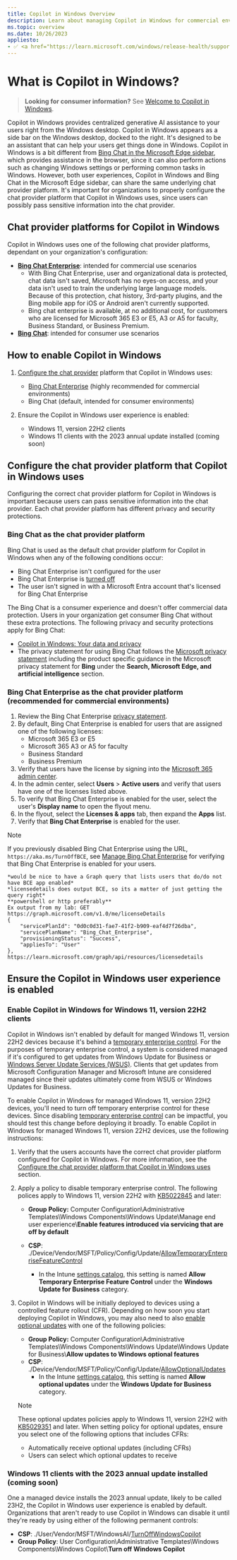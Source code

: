 ```yaml
---
title: Copilot in Windows Overview
description: Learn about managing Copilot in Windows for commercial environments. 
ms.topic: overview
ms.date: 10/26/2023
appliesto:
- ✅ <a href="https://learn.microsoft.com/windows/release-health/supported-versions-windows-client" target="_blank">Windows 11, version 22H2 or later</a>
---
```


# What is Copilot in Windows?

>**Looking for consumer information?** See [Welcome to Copilot in Windows](https://support.microsoft.com/windows/welcome-to-copilot-in-windows-675708af-8c16-4675-afeb-85a5a476ccb0).

Copilot in Windows provides centralized generative AI assistance to your users right from the Windows desktop. Copilot in Windows appears as a side bar on the Windows desktop, docked to the right. It's designed to be an assistant that can help your users get things done in Windows. Copilot in Windows is a bit different from [Bing Chat in the Microsoft Edge sidebar](https://www.microsoft.com/edge/features/bing-chat), which provides assistance in the browser, since it can also perform actions such as changing Windows settings or performing common tasks in Windows. However, both user experiences, Copilot in Windows and Bing Chat in the Microsoft Edge sidebar, can share the same underlying chat provider platform. It's important for organizations to properly configure the chat provider platform that Copilot in Windows uses, since users can possibly pass sensitive information into the chat provider.


## Chat provider platforms for Copilot in Windows

Copilot in Windows uses one of the following chat provider platforms, dependant on your organization's configuration:

- **[Bing Chat Enterprise](/bing-chat-enterprise/overview)**: intended for commercial use scenarios
    - With Bing Chat Enterprise, user and organizational data is protected, chat data isn't saved, Microsoft has no eyes-on access, and your data isn't used to train the underlying large language models. Because of this protection, chat history, 3rd-party plugins, and the Bing mobile app for iOS or Android aren't currently supported.
    - Bing chat enterprise is available, at no additional cost, for customers who are licensed for Microsoft 365 E3 or E5, A3 or A5 for faculty, Business Standard, or Business Premium.
- **[Bing Chat](https://www.microsoft.com/bing/do-more-with-ai/what-is-bing-chat-and-how-can-you-use-it)**: intended for consumer use scenarios

## How to enable Copilot in Windows

1. [Configure the chat provider](#configure-the-chat-provider-platform-that-copilot-in-windows-uses) platform that Copilot in Windows uses:
   - [Bing Chat Enterprise](/bing-chat-enterprise/overview) (highly recommended for commercial environments)
   - Bing Chat (default, intended for consumer environments)

1. Ensure the Copilot in Windows user experience is enabled:
   - Windows 11, version 22H2 clients
   - Windows 11 clients with the 2023 annual update installed (coming soon)


## Configure the chat provider platform that Copilot in Windows uses

Configuring the correct chat provider platform for Copilot in Windows is important because users can pass sensitive information into the chat provider. Each chat provider platform has different privacy and security protections.

### Bing Chat as the chat provider platform

Bing Chat is used as the default chat provider platform for Copilot in Windows when any of the following conditions occur:

- Bing Chat Enterprise isn't configured for the user
- Bing Chat Enterprise is [turned off](/bing-chat-enterprise/manage)
- The user isn't signed in with a Microsoft Entra account that's licensed for Bing Chat Enterprise

The Bing Chat is a consumer experience and doesn't offer commercial data protection. Users in your organization get consumer Bing Chat without these extra protections. The following privacy and security protections apply for Bing Chat:

- [Copilot in Windows: Your data and privacy](https://support.microsoft.com/windows/3e265e82-fc76-4d0a-afc0-4a0de528b73a)
- The privacy statement for using Bing Chat follows the [Microsoft privacy statement](https://privacy.microsoft.com/privacystatement) including the product specific guidance in the Microsoft privacy statement for **Bing** under the **Search, Microsoft Edge, and artificial intelligence** section.

### Bing Chat Enterprise as the chat provider platform (recommended for commercial environments)

1. Review the Bing Chat Enterprise [privacy statement](https://learn.microsoft.com/bing-chat-enterprise/privacy-and-protections).
1. By default, Bing Chat Enterprise is enabled for users that are assigned one of the following licenses:
   -  Microsoft 365 E3 or E5
   - Microsoft 365 A3 or A5 for faculty
   - Business Standard
   - Business Premium
1. Verify that users have the license by signing into the [Microsoft 365 admin center](https://admin.microsoft.com/).
1. In the admin center, select  **Users** > **Active users** and verify that users have one of the licenses listed above. 
1. To verify that Bing Chat Enterprise is enabled for the user, select the user's **Display name** to open the flyout menu. 
1. In the flyout, select the **Licenses & apps** tab, then expand the **Apps** list.
1. Verify that **Bing Chat Enterprise** is enabled for the user.

> [!Note]
> If you previously disabled Bing Chat Enterprise using the URL, `https://aka.ms/TurnOffBCE`, see [Manage Bing Chat Enterprise](/bing-chat-enterprise/manage) for verifying that Bing Chat Enterprise is enabled for your users.


```http
*would be nice to have a Graph query that lists users that do/do not have BCE app enabled*
*licensedetails does output BCE, so its a matter of just getting the query right*
**powershell or http preferably**
Ex output from my lab: GET https://graph.microsoft.com/v1.0/me/licenseDetails
{
    "servicePlanId": "0d0c0d31-fae7-41f2-b909-eaf4d7f26dba",
    "servicePlanName": "Bing_Chat_Enterprise",
    "provisioningStatus": "Success",
    "appliesTo": "User"
},
https://learn.microsoft.com/graph/api/resources/licensedetails
```

## Ensure the Copilot in Windows user experience is enabled

### Enable Copilot in Windows for Windows 11, version 22H2 clients

Copilot in Windows isn't enabled by default for manged Windows 11, version 22H2 devices because it's behind a [temporary enterprise control](/windows/whats-new/temporary-enterprise-feature-control). For the purposes of temporary enterprise control, a system is considered managed if it's configured to get updates from Windows Update for Business or [Windows Server Update Services (WSUS)](/windows-server/administration/windows-server-update-services/get-started/windows-server-update-services-wsus). Clients that get updates from Microsoft Configuration Manager and Microsoft Intune are considered managed since their updates ultimately come from WSUS or Windows Updates for Business.

To enable Copilot in Windows for managed Windows 11, version 22H2 devices, you'll need to turn off temporary enterprise control for these devices. Since disabling [temporary enterprise control](/windows/whats-new/temporary-enterprise-feature-control) can be impactful, you should test this change before deploying it broadly. To enable Copilot in Windows for managed Windows 11, version 22H2 devices, use the following instructions:

1. Verify that the users accounts have the correct chat provider platform configured for Copilot in Windows. For more information, see the [Configure the chat provider platform that Copilot in Windows uses](#configure-the-chat-provider-platform-that-copilot-in-windows-uses) section.
1. Apply a policy to disable temporary enterprise control. The following polices apply to Windows 11, version 22H2 with [KB5022845](https://support.microsoft.com/en-us/topic/february-14-2023-kb5022845-os-build-22621-1265-90a807f4-d2e8-486e-8a43-d09e66319f38) and later:
   - **Group Policy:** Computer Configuration\Administrative Templates\Windows Components\Windows Update\Manage end user experience\\**Enable features introduced via servicing that are off by default**

    - **CSP**: ./Device/Vendor/MSFT/Policy/Config/Update/[AllowTemporaryEnterpriseFeatureControl](/windows/client-management/mdm/policy-csp-update?toc=/windows/deployment/toc.json&bc=/windows/deployment/breadcrumb/toc.json#allowtemporaryenterprisefeaturecontrol)
       - In the Intune [settings catalog](/mem/intune/configuration/settings-catalog), this setting is named **Allow Temporary Enterprise Feature Control** under the **Windows Update for Business** category.
1. Copilot in Windows will be initially deployed to devices using a controlled feature rollout (CFR). Depending on how soon you start deploying Copilot in Windows, you may also need to also [enable optional updates](/windows/deployment/update/waas-configure-wufb#enable-optional-updates) with one of the following policies:
   - **Group Policy:** Computer Configuration\Administrative Templates\Windows Components\Windows Update\Windows Update for Business\\**Allow updates to Windows optional features**
   - **CSP**: ./Device/Vendor/MSFT/Policy/Config/Update/[AllowOptionalUpdates](/windows/client-management/mdm/policy-csp-update?toc=/windows/deployment/toc.json&bc=/windows/deployment/breadcrumb/toc.json#allowoptionalupdates)
      - In the Intune [settings catalog](/mem/intune/configuration/settings-catalog), this setting is named **Allow optional updates** under the **Windows Update for Business** category.

   > [!Note]
   > These optional updates policies apply to Windows 11, version 22H2 with [KB5029351](https://support.microsoft.com/help/5029351) and later. When setting policy for optional updates, ensure you select one of the following options that includes CFRs:
   > - Automatically receive optional updates (including CFRs)
   > - Users can select which optional updates to receive






### Windows 11 clients with the 2023 annual update installed (coming soon)

One a managed device installs the 2023 annual update, likely to be called 23H2, the Copilot in Windows user experience is enabled by default. Organizations that aren't ready to use Copilot in Windows can disable it until they're ready by using either of the following permanent controls:

- **CSP**: ./User/Vendor/MSFT/WindowsAI/[TurnOffWindowsCopilot](/windows/client-management/mdm/policy-csp-windowsai#turnoffwindowscopilot)
- **Group Policy**: User Configuration\Administrative Templates\Windows Components\Windows Copilot\\**Turn off Windows Copilot**

